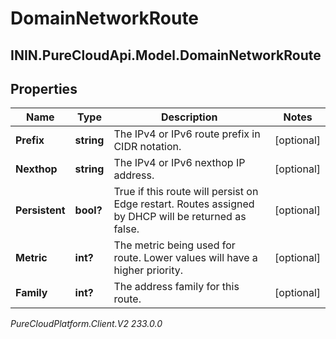 # DomainNetworkRoute

## ININ.PureCloudApi.Model.DomainNetworkRoute

## Properties

|Name | Type | Description | Notes|
|------------ | ------------- | ------------- | -------------|
| **Prefix** | **string** | The IPv4 or IPv6 route prefix in CIDR notation. | [optional] |
| **Nexthop** | **string** | The IPv4 or IPv6 nexthop IP address. | [optional] |
| **Persistent** | **bool?** | True if this route will persist on Edge restart.  Routes assigned by DHCP will be returned as false. | [optional] |
| **Metric** | **int?** | The metric being used for route. Lower values will have a higher priority. | [optional] |
| **Family** | **int?** | The address family for this route. | [optional] |



_PureCloudPlatform.Client.V2 233.0.0_
